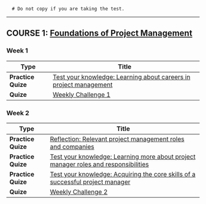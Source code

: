 ```
  # Do not copy if you are taking the test.
```
--- 


## COURSE 1: [Foundations of Project Management](https://www.coursera.org/learn/project-management-foundations?specialization=google-project-management) 




### Week 1 

|Type |Title  |
|--- | --- | 
|**Practice Quize**| [Test your knowledge: Learning about careers in project management](https://github.com/repans/Google-Project-Management-Professional-Certificate/blob/main/Course-1:%20Foundations%20of%20Project%20Management/Week-1/Test%20your%20knowledge:%20Learning%20about%20careers%20in%20project%20management%20.md)|
|**Quize**| [Weekly Challenge 1](https://github.com/repans/Google-Project-Management-Professional-Certificate/blob/main/Course-1:%20Foundations%20of%20Project%20Management/Week-1/Weekly%20Challenge%201%20.md) | 


### Week 2 

|Type |Title  |
|--- | --- | 
|**Practice Quize**| [Reflection: Relevant project management roles and companies](https://github.com/repans/Google-Project-Management-Professional-Certificate/blob/main/Course-1:%20Foundations%20of%20Project%20Management/Week-2/Reflection%20-%20Relevant%20project%20management%20roles%20and%20companies%20.md)|
|**Practice Quize**| [Test your knowledge: Learning more about project manager roles and responsibilities](https://github.com/repans/Google-Project-Management-Professional-Certificate/blob/main/Course-1:%20Foundations%20of%20Project%20Management/Week-2/Learning%20more%20about%20project%20manager%20roles%20and%20responsibilities%20.md)|
|**Practice Quize**| [Test your knowledge: Acquiring the core skills of a successful project manager](https://github.com/repans/Google-Project-Management-Professional-Certificate/blob/main/Course-1:%20Foundations%20of%20Project%20Management/Week-2/Acquiring%20the%20core%20skills%20of%20a%20successful%20project%20manager%20.md)|
|**Quize**| [Weekly Challenge 2](https://github.com/repans/Google-Project-Management-Professional-Certificate/blob/main/Course-1:%20Foundations%20of%20Project%20Management/Week-2/Weekly%20Challenge%202%20.md) | 
